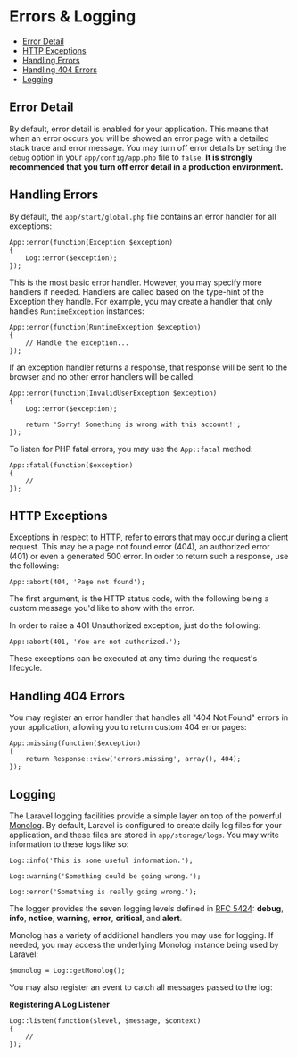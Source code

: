 # Errors & Logging

- [Error Detail](#error-detail)
- [HTTP Exceptions](#http-exceptions)
- [Handling Errors](#handling-errors)
- [Handling 404 Errors](#handling-404-errors)
- [Logging](#logging)

## Error Detail

By default, error detail is enabled for your application. This means that when an error occurs you will be showed an error page with a detailed stack trace and error message. You may turn off error details by setting the `debug` option in your `app/config/app.php` file to `false`. **It is strongly recommended that you turn off error detail in a production environment.**

## Handling Errors

By default, the `app/start/global.php` file contains an error handler for all exceptions:

	App::error(function(Exception $exception)
	{
		Log::error($exception);
	});

This is the most basic error handler. However, you may specify more handlers if needed. Handlers are called based on the type-hint of the Exception they handle. For example, you may create a handler that only handles `RuntimeException` instances:

	App::error(function(RuntimeException $exception)
	{
		// Handle the exception...
	});

If an exception handler returns a response, that response will be sent to the browser and no other error handlers will be called:

	App::error(function(InvalidUserException $exception)
	{
		Log::error($exception);

		return 'Sorry! Something is wrong with this account!';
	});

To listen for PHP fatal errors, you may use the `App::fatal` method:

	App::fatal(function($exception)
	{
		//
	});

<a name="http-exceptions"></a>
## HTTP Exceptions

Exceptions in respect to HTTP, refer to errors that may occur during a client request. This may be a page not found error (404), an authorized error (401) or even a generated 500 error. In order to return such a response, use the following:

	App::abort(404, 'Page not found');

The first argument, is the HTTP status code, with the following being a custom message you'd like to show with the error.

In order to raise a 401 Unauthorized exception, just do the following:

	App::abort(401, 'You are not authorized.');

These exceptions can be executed at any time during the request's lifecycle.

<a name="handling-404-errors"></a>
## Handling 404 Errors

You may register an error handler that handles all "404 Not Found" errors in your application, allowing you to return custom 404 error pages:

	App::missing(function($exception)
	{
		return Response::view('errors.missing', array(), 404);
	});

<a name="logging"></a>
## Logging

The Laravel logging facilities provide a simple layer on top of the powerful [Monolog](http://github.com/seldaek/monolog). By default, Laravel is configured to create daily log files for your application, and these files are stored in `app/storage/logs`. You may write information to these logs like so:

	Log::info('This is some useful information.');

	Log::warning('Something could be going wrong.');

	Log::error('Something is really going wrong.');

The logger provides the seven logging levels defined in [RFC 5424](http://tools.ietf.org/html/rfc5424): **debug**, **info**, **notice**, **warning**, **error**, **critical**, and **alert**.

Monolog has a variety of additional handlers you may use for logging. If needed, you may access the underlying Monolog instance being used by Laravel:

	$monolog = Log::getMonolog();

You may also register an event to catch all messages passed to the log:

**Registering A Log Listener**

	Log::listen(function($level, $message, $context)
	{
		//
	});
